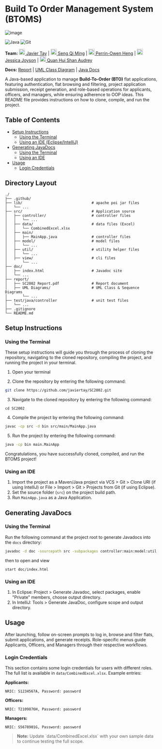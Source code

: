 # Build To Order Management System (BTOMS)
![image](https://github.com/user-attachments/assets/179913b2-f8f2-4614-9b81-eca53e06dc98)

![Java](https://img.shields.io/badge/java-%23ED8B00.svg?style=for-the-badge&logo=java&logoColor=white)
![Git](https://img.shields.io/badge/git-%23F05033.svg?style=for-the-badge&logo=git&logoColor=white)

**Team:** [<img src="https://github.com/javiertay.png" height="20" width="20" /> Javier Tay](https://github.com/javiertay) |
[<img src="https://github.com/BaconPancakez.png" height="20" width="20" /> Seng Qi Ming](https://github.com/BaconPancakez) |
[<img src="https://github.com/Everwi8.png" height="20" width="20" /> Perrin-Owen Heng](https://github.com/Everwi8) |
[<img src="https://github.com/jeeezzz.png" height="20" width="20" /> Jessica Joyson](https://github.com/jeeezzz) |
[<img src="https://github.com/j9op123-d.png" height="20" width="20" /> Quan Hui Shan Audrey](https://github.com/j9op123-d)

**Docs:** [Report](https://github.com/javiertay/SC2002/blob/master/report/SC2002%20Report.pdf) | 
[UML Class Diagram](https://github.com/javiertay/SC2002/blob/master/report/UML%20Diagrams/SC2002%20UML%20Diagram.png) |
[Java Docs]()

A Java-based application to manage **Build-To-Order (BTO)** flat applications, featuring authentication, flat browsing and filtering, project application submission, receipt generation, and role-based operations for applicants, officers, and managers, while ensuring adherence to OOP ideas.
This README file provides instructions on how to clone, compile, and run the project.<br>

## Table of Contents

- [Setup Instructions](#setup-instructions)
    - [Using the Terminal](#using-the-terminal)
    - [Using an IDE (Eclipse/IntelliJ)](#using-an-ide)
- [Generating JavaDocs](#generating-javadocs)
  - [Using the Terminal](#using-the-terminal-1)
  - [Using an IDE](#using-an-ide-1)
- [Usage](#usage)
  - [Login Credentials](#login-credentials)

## Directory Layout

```
./
├── .github/
├── lib/                                # apache poi jar files
│   └── ...
├── src/                                # Application source
│   ├── controller/                     # controller files
│   │   └── ...
│   ├── data/                           # data files (Excel)
│   │   └── CombinedExcel.xlsx
│   ├── main/                           
│   │   ├── MainApp.java                # controller files
│   ├── model/                          # model files
│   │   └── ...
│   ├── util/                           # utility helper files
│   │   └── ...
│   ├── view/                           # cli files
│       └── ...
├── doc/
│   ├── index.html                      # Javadoc site
│   └── ...
├── report/
│   ├── SC2002 Report.pdf               # Report document
│   ├── UML Diagrams/                   # UML Class & Sequence Diagrams
│       └── ...
├── test/java/controller                # unit test files
│   └── ...
├── .gitignore
└── README.md
```

## Setup Instructions

### Using the Terminal

These setup instructions will guide you through the process of cloning the repository, navigating to the cloned repository, compiling the project, and running the project in your terminal.

1. Open your terminal

2. Clone the repository by entering the following command:
```bash
git clone https://github.com/javiertay/SC2002.git
```

3. Navigate to the cloned repository by entering the following command:
```
cd SC2002
```

4. Compile the project by entering the following command:
```bash
javac -cp src -d bin src/main/MainApp.java
```

5. Run the project by entering the following command:
```bash
java -cp bin main.MainApp
```

Congratulations, you have successfully cloned, compiled, and run the BTOMS project!

### Using an IDE

1. Import the project as a Maven/Java project via VCS > Git > Clone URI (if using IntelliJ) or File > Import > Git > Projects from Git (if using Eclipse).
2. Set the source folder (`src`) on the project build path.
3. Run `MainApp.java` as a Java Application.

## Generating JavaDocs

### Using the Terminal

Run the following command at the project root to generate Javadocs into the `docs` directory:

```bash
javadoc -d doc -sourcepath src -subpackages controller:main:model:util:view -classpath "lib/*" -author -version -private -noqualifier all
```
then to open and view
```
start doc/index.html
```
### Using an IDE

1. In Eclipse: Project > Generate Javadoc, select packages, enable "Private" members, choose output directory.
2. In IntelliJ: Tools > Generate JavaDoc, configure scope and output directory.

## Usage

After launching, follow on-screen prompts to log in, browse and filter flats, submit applications, and generate receipts. Role-specific menus guide Applicants, Officers, and Managers through their respective workflows.

### Login Credentials

This section contains some login credentials for users with different roles. The full list is available in `data/CombinedExcel.xlsx`. Example entries:

**Applicants:**
```
NRIC: S1234567A, Password: password
```

**Officers:**
```
NRIC: T2109876H, Password: password
```

**Managers:**
```
NRIC: S5678901G, Password: password
```
> **Note:** Update \`data/CombinedExcel.xlsx\` with your own sample data to continue testing the full scope.
